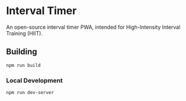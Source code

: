 # Interval Timer

An open-source interval timer PWA, intended for High-Intensity Interval
Training (HIIT).

## Building

```bash
npm run build
```

### Local Development

```bash
npm run dev-server
```
